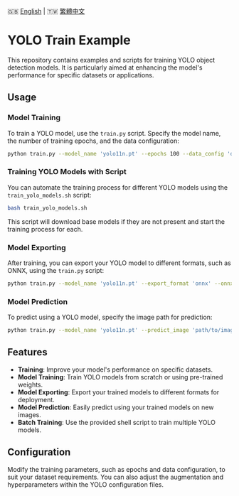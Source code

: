 🇬🇧 [English](./README.md) | 🇹🇼 [繁體中文](./README-zh-tw.md)

# YOLO Train Example

This repository contains examples and scripts for training YOLO object detection models. It is particularly aimed at enhancing the model's performance for specific datasets or applications.

## Usage

### Model Training

To train a YOLO model, use the `train.py` script. Specify the model name, the number of training epochs, and the data configuration:

```bash
python train.py --model_name 'yolo11n.pt' --epochs 100 --data_config 'dataset/data.yaml'
```

### Training YOLO Models with Script

You can automate the training process for different YOLO models using the `train_yolo_models.sh` script:

```bash
bash train_yolo_models.sh
```

This script will download base models if they are not present and start the training process for each.

### Model Exporting

After training, you can export your YOLO model to different formats, such as ONNX, using the `train.py` script:

```bash
python train.py --model_name 'yolo11n.pt' --export_format 'onnx' --onnx_path 'yolo11n.onnx'
```

### Model Prediction

To predict using a YOLO model, specify the image path for prediction:

```bash
python train.py --model_name 'yolo11n.pt' --predict_image 'path/to/image.jpg'
```

## Features

- **Training**: Improve your model's performance on specific datasets.
- **Model Training**: Train YOLO models from scratch or using pre-trained weights.
- **Model Exporting**: Export your trained models to different formats for deployment.
- **Model Prediction**: Easily predict using your trained models on new images.
- **Batch Training**: Use the provided shell script to train multiple YOLO models.

## Configuration

Modify the training parameters, such as epochs and data configuration, to suit your dataset requirements. You can also adjust the augmentation and hyperparameters within the YOLO configuration files.
